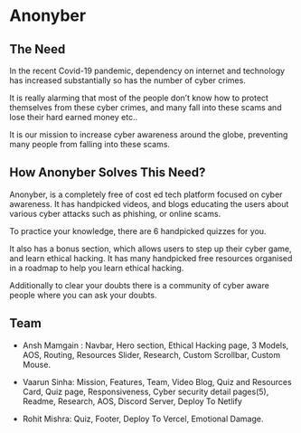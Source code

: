 # Anonyber

## The Need

In the recent Covid-19 pandemic, dependency on internet and technology has increased 
substantially so has the number of cyber crimes.

It is really alarming that most of the people don’t know how to protect themselves 
from these cyber crimes, and many fall into these scams and lose their hard earned money etc..

It is our mission to increase cyber awareness around the globe, 
preventing many people from falling into these scams.

## How Anonyber Solves This Need?

Anonyber, is a completely free of cost ed tech platform focused on cyber awareness. It has handpicked videos, and blogs educating the users about various cyber attacks such as phishing, or online scams.

To practice your knowledge, there are 6 handpicked quizzes for you.

It also has a bonus section, which allows users to step up their cyber game, and learn ethical hacking. It has many handpicked free resources organised in a roadmap to help you learn ethical hacking.

Additionally to clear your doubts there is a community of cyber aware people where you can ask your doubts.

## Team

- Ansh Mamgain : Navbar, Hero section, Ethical Hacking page, 3 Models, AOS, Routing, Resources Slider, Research, Custom Scrollbar, Custom Mouse.

- Vaarun Sinha: Mission, Features, Team, Video  Blog, Quiz and Resources Card, Quiz page, Responsiveness, Cyber security detail pages(5), Readme, Research, AOS, Discord Server, Deploy To Netlify

- Rohit Mishra: Quiz, Footer, Deploy To Vercel, Emotional Damage.
